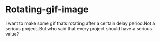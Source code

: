 # Rotating-gif-image
I want to make some gif thats rotating after a certain delay period.Not a serious project..But who said that every project should have a serious value?
